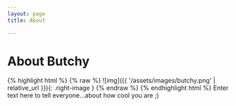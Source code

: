 ```yaml
---
layout: page 
title: About

---
```


# About Butchy 

{% highlight html %}
{% raw %}
![img]({{ '/assets/images/butchy.png' | relative_url }}){: .right-image }
{% endraw %}
{% endhighlight html %}
Enter text here to tell everyone...about how cool you are ;)
